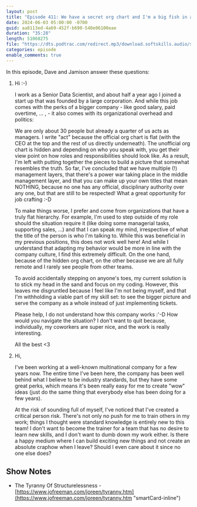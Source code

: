 ```yaml
---
layout: post
title: "Episode 411: We have a secret org chart and I'm a big fish in a little pond"
date: 2024-06-03 05:00:00 -0700
guid: aa8113ed-4a69-452f-b690-540e06100eae
duration: "35:28"
length: 51068275
file: "https://dts.podtrac.com/redirect.mp3/download.softskills.audio/sse-411.mp3"
categories: episode
enable_comments: true
---
```


In this episode, Dave and Jamison answer these questions:

1. Hi :-)
   
   I work as a Senior Data Scientist, and about half a year ago I joined a start up that was founded by a large corporation. And while this job comes with the perks of a bigger company - like good salary, paid overtime, ... , - it also comes with its organizational overhead and politics:
   
   We are only about 30 people but already a quarter of us acts as managers. I write "act" because the official org chart is flat (with the CEO at the top and the rest of us directly underneath). The unofficial org chart is hidden and depending on who you speak with, you get their view point on how roles and responsibilities should look like.
   As a result, I'm left with putting together the pieces to build a picture that somewhat resembles the truth. So far, I've concluded that we have multiple (!) management layers, that there's a power war taking place in the middle management layer, and that you can make up your own titles that mean NOTHING, because no one has any official, disciplinary authority over any one, but that are still to be respected! What a great opportunity for job crafting :-D
   
   To make things worse, I prefer and come from organizations that have a truly flat hierarchy. For example, I'm used to step outside of my role should the situation require it (like doing some managerial tasks, supporting sales, ...) and that I can speak my mind, irrespective of what the title of the person is who I'm talking to. While this was beneficial in my previous positions, this does not work well here! And while I understand that adapting my behavior would be more in line with the company culture, I find this extremely difficult. On the one hand, because of the hidden org chart, on the other because we are all fully remote and I rarely see people from other teams.
   
   To avoid accidentally stepping on anyone's toes, my current solution is to stick my head in the sand and focus on my coding. However, this leaves me disgruntled because I feel like I'm not being myself, and that I'm withholding a viable part of my skill set: to see the bigger picture and serve the company as a whole instead of just implementing tickets.
   
   Please help, I do not understand how this company works :'-D How would you navigate the situation? I don't want to quit because, individually, my coworkers are super nice, and the work is really interesting.
   
   All the best <3

2. Hi,
   
   I've been working at a well-known multinational company for a few years now. The entire time I've been here, the company has been well behind what I believe to be industry standards, but they have some great perks, which means it's been really easy for me to create "wow" ideas (just do the same thing that everybody else has been doing for a few years).
   
   At the risk of sounding full of myself, I've noticed that I've created a critical person risk. There's not only no push for me to train others in my work; things I thought were standard knowledge is entirely new to this team! I don't want to become the trainer for a team that has no desire to learn new skills, and I don't want to dumb down my work either. Is there a happy medium where I can build exciting new things and not create an absolute craphow when I leave? Should I even care about it since no one else does?

## Show Notes
- The Tyranny Of Structurelessness - [https://www.jofreeman.com/joreen/tyranny.htm](https://www.jofreeman.com/joreen/tyranny.htm "smartCard-inline")
